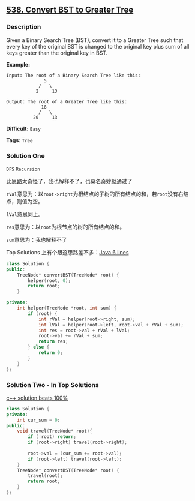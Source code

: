 ## [538. Convert BST to Greater Tree](https://leetcode.com/problems/convert-bst-to-greater-tree/#/description)

###  Description

Given a Binary Search Tree (BST), convert it to a Greater Tree such that every key of the original BST is changed to the original key plus sum of all keys greater than the original key in BST.

**Example:**

```
Input: The root of a Binary Search Tree like this:
              5
            /   \
           2     13

Output: The root of a Greater Tree like this:
             18
            /   \
          20     13
```



**Difficult:** `Easy`

**Tags:** `Tree`



### Solution One

`DFS`  `Recursion`

此思路太奇怪了，我也解释不了，也莫名奇妙就通过了 

`rVal`意思为：以`root->right`为根结点的子树的所有结点的和，若`root`没有右结点，则值为空。

`lVal`意思同上。

`res`意思为：以`root`为根节点的树的所有结点的和。

`sum`意思为：我也解释不了

Top Solutions 上有个跟这思路差不多：[Java 6 lines](https://discuss.leetcode.com/topic/83477/java-6-lines)

```c++
class Solution {
public:
	TreeNode* convertBST(TreeNode* root) {
		helper(root, 0);
		return root;
	}

private:
	int helper(TreeNode *root, int sum) {
		if (root) {
			int rVal = helper(root->right, sum);
			int lVal = helper(root->left, root->val + rVal + sum);
			int res = root->val + rVal + lVal;
			root->val += rVal + sum;
			return res;
		} else {
			return 0;
		}
	}
};
```



### Solution Two - In Top Solutions

[c++ solution beats 100%](https://discuss.leetcode.com/topic/83534/c-solution-beats-100)

```c++
class Solution {
private:
    int cur_sum = 0;
public:
    void travel(TreeNode* root){
        if (!root) return;
        if (root->right) travel(root->right);
        
        root->val = (cur_sum += root->val);
        if (root->left) travel(root->left);
    }
    TreeNode* convertBST(TreeNode* root) {
        travel(root);
        return root;
    }
};
```




